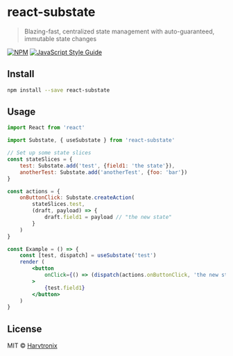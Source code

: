 # react-substate

> Blazing-fast, centralized state management with auto-guaranteed, immutable state changes

[![NPM](https://img.shields.io/npm/v/react-substate.svg)](https://www.npmjs.com/package/react-substate) [![JavaScript Style Guide](https://img.shields.io/badge/code_style-standard-brightgreen.svg)](https://standardjs.com)

## Install

```bash
npm install --save react-substate
```

## Usage

```jsx
import React from 'react'

import Substate, { useSubstate } from 'react-substate'

// Set up some state slices
const stateSlices = {
    test: Substate.add('test', {field1: 'the state'}),
    anotherTest: Substate.add('anotherTest', {foo: 'bar'})
}

const actions = {
    onButtonClick: Substate.createAction(
        stateSlices.test,
        (draft, payload) => {
            draft.field1 = payload // "the new state"
        }
    )
}

const Example = () => {
    const [test, dispatch] = useSubstate('test')
    render (
        <button
            onClick={() => (dispatch(actions.onButtonClick, 'the new state')}
        >
            {test.field1}
        </button>
    )
}
```

## License

MIT © [Harvtronix](https://github.com/Harvtronix)
